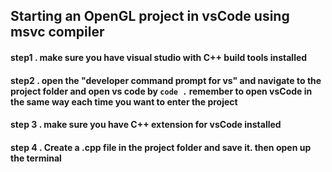 ## Starting an OpenGL project in vsCode using msvc compiler

#### step1 . make sure you have visual studio with C++ build tools installed
#### step2 . open the "developer command prompt for vs" and navigate to the project folder and open vs code by `code .` remember to open vsCode in the same way each time you want to enter the project

#### step 3 . make sure you have C++ extension for vsCode installed


#### step 4 . Create a .cpp file in the project folder and save it. then open up the terminal
